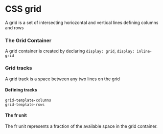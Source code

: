 # CSS grid
A grid is a set of intersecting horiozontal and vertical lines defining columns and rows 

### The Grid Container
A grid container is created by declaring `display: grid`, `display: inline-grid`

### Grid tracks
A grid track is a space between any two lines on the grid

#### Defining tracks
 `grid-template-columns`
 <br>`grid-template-rows`
 
 
#### The fr unit
The fr unit represents a fraction of the available space in the grid container. 
